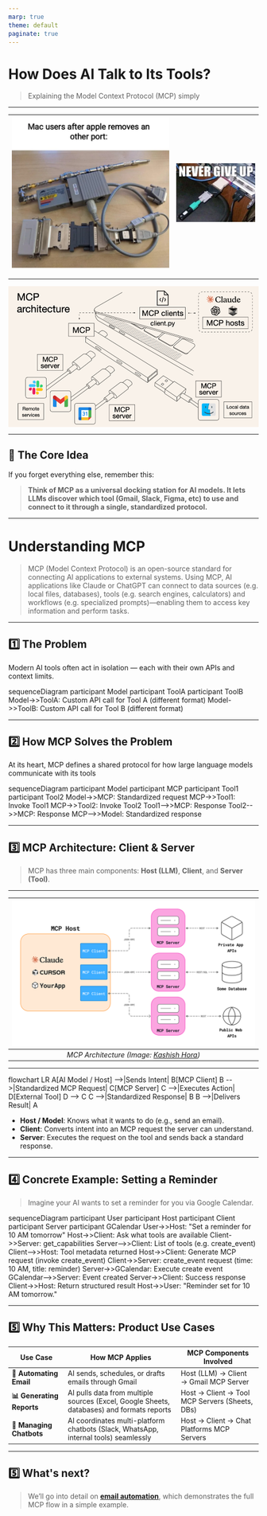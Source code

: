 ```yaml
---
marp: true
theme: default
paginate: true
---
```

<script type="module">
  import mermaid from 'https://cdn.jsdelivr.net/npm/mermaid@10/dist/mermaid.esm.min.mjs';
  mermaid.initialize({ startOnLoad: true });
</script>


<style>
p > img { 
    display: block;           /* 🟨 Makes the image take its own line */
    margin-left: auto;        /* 🟨 Push image to center horizontally */
    margin-right: auto;       /* 🟨 Push image to center horizontally */
}
.mermaid {
    display: flex;              /* 🟨 Enable flexbox */
    justify-content: center;    /* 🟨 Center horizontally */
    align-items: center;        /* 🟨 Center vertically (optional) */
}
</style>


# How Does AI Talk to Its Tools?

> Explaining the Model Context Protocol (MCP) simply

---

| ![image-1](image-1.png) | ![image-3](image-3.png) |
|-------------------------|-------------------------|

---

![alt text](image.png)

---

## 🎯 The Core Idea
If you forget everything else, remember this:

> **Think of MCP as a universal docking station for AI models. It lets LLMs discover which tool (Gmail, Slack, Figma, etc) to use and  connect to it through a single, standardized protocol.**

---

# Understanding MCP

> MCP (Model Context Protocol) is an open-source standard for connecting AI applications to external systems. Using MCP, AI applications like Claude or ChatGPT can connect to data sources (e.g. local files, databases), tools (e.g. search engines, calculators) and workflows (e.g. specialized prompts)—enabling them to access key information and perform tasks.

---

## 1️⃣ The Problem
Modern AI tools often act in isolation — each with their own APIs and context limits.  

<div class="mermaid">
sequenceDiagram
    participant Model
    participant ToolA
    participant ToolB
    Model->>ToolA: Custom API call for Tool A (different format)
    Model->>ToolB: Custom API call for Tool B (different format)
</div>

---

## 2️⃣ How MCP Solves the Problem

At its heart, MCP defines a shared protocol for how large language models communicate with its tools

<div class="mermaid">
sequenceDiagram
    participant Model
    participant MCP
    participant Tool1
    participant Tool2
    Model->>MCP: Standardized request
    MCP->>Tool1: Invoke Tool1
    MCP->>Tool2: Invoke Tool2
    Tool1-->>MCP: Response
    Tool2-->>MCP: Response
    MCP-->>Model: Standardized response
</div>

---

## 3️⃣ MCP Architecture: Client & Server

> MCP has three main components: **Host (LLM)**, **Client**, and **Server (Tool)**.  

---

| ![MCP Architecture](image-5.png)| 
|:--:| 
| *MCP Architecture (Image: [Kashish Hora](https://mcpcat.io/blog/mcp-server-client-host/))* |

---

<div class="mermaid">
flowchart LR
    A[AI Model / Host] -->|Sends Intent| B[MCP Client]
    B -->|Standardized MCP Request| C[MCP Server]
    C -->|Executes Action| D[External Tool]
    D --> C
    C -->|Standardized Response| B
    B -->|Delivers Result| A
</div>

- **Host / Model**: Knows what it wants to do (e.g., send an email).  
- **Client**: Converts intent into an MCP request the server can understand.  
- **Server**: Executes the request on the tool and sends back a standard response.  

---

## 4️⃣ Concrete Example: Setting a Reminder

> Imagine your AI wants to set a reminder for you via Google Calendar.

<div class="mermaid">
sequenceDiagram
    participant User
    participant Host
    participant Client
    participant Server
    participant GCalendar
    User->>Host: "Set a reminder for 10 AM tomorrow"
    Host->>Client: Ask what tools are available
    Client->>Server: get_capabilities
    Server-->>Client: List of tools (e.g. create_event)
    Client-->>Host: Tool metadata returned
    Host->>Client: Generate MCP request (invoke create_event)
    Client->>Server: create_event request (time: 10 AM, title: reminder)
    Server->>GCalendar: Execute create event
    GCalendar-->>Server: Event created
    Server->>Client: Success response
    Client->>Host: Return structured result
    Host->>User: "Reminder set for 10 AM tomorrow."
</div>

---

## 5️⃣ Why This Matters: Product Use Cases


| Use Case | How MCP Applies | MCP Components Involved |
|----------|----------------|------------------------|
| **📩 Automating Email** | AI sends, schedules, or drafts emails through Gmail | Host (LLM) → Client → Gmail MCP Server |
| **📊 Generating Reports** | AI pulls data from multiple sources (Excel, Google Sheets, databases) and formats reports | Host → Client → Tool MCP Servers (Sheets, DBs) |
| **💬 Managing Chatbots** | AI coordinates multi-platform chatbots (Slack, WhatsApp, internal tools) seamlessly | Host → Client → Chat Platforms MCP Servers |

---

## 5️⃣ What's next?

> We’ll go into detail on [**email automation**](example), which demonstrates the full MCP flow in a simple example.
